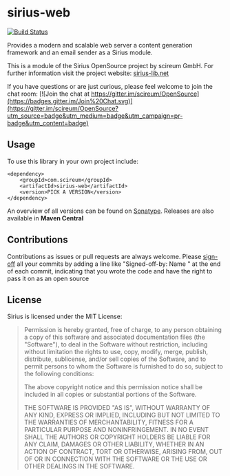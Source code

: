 # sirius-web
[![Build Status](https://drone.scireum.com/api/badges/scireum/sirius-web/status.svg?ref=refs/heads/develop)](https://drone.scireum.com/scireum/sirius-web)

Provides a modern and scalable web server a content generation framework and an email sender as a Sirius module.

This is a module of the Sirius OpenSource project by scireum GmbH. For further information visit the project website: [sirius-lib.net](http://sirius-lib.net)

If you have questions or are just curious, please feel welcome to join the chat room:
[![Join the chat at https://gitter.im/scireum/OpenSource](https://badges.gitter.im/Join%20Chat.svg)](https://gitter.im/scireum/OpenSource?utm_source=badge&utm_medium=badge&utm_campaign=pr-badge&utm_content=badge)

## Usage 
To use this library in your own project include:
```
<dependency>
    <groupId>com.scireum</groupId>
    <artifactId>sirius-web</artifactId>
    <version>PICK A VERSION</version>
</dependency>
```
An overview of all versions can be found on [Sonatype](https://oss.sonatype.org/content/groups/public/com/scireum/sirius-web/). Releases are also available in **Maven Central**

## Contributions

Contributions as issues or pull requests are always welcome. Please [sign-off](http://developercertificate.org) 
all your commits by adding a line like "Signed-off-by: Name <email>" at the end of each commit, indicating that
you wrote the code and have the right to pass it on as an open source

## License

Sirius is licensed under the MIT License:

> Permission is hereby granted, free of charge, to any person obtaining a copy
> of this software and associated documentation files (the "Software"), to deal
> in the Software without restriction, including without limitation the rights
> to use, copy, modify, merge, publish, distribute, sublicense, and/or sell
> copies of the Software, and to permit persons to whom the Software is
> furnished to do so, subject to the following conditions:
> 
> The above copyright notice and this permission notice shall be included in
> all copies or substantial portions of the Software.
> 
> THE SOFTWARE IS PROVIDED "AS IS", WITHOUT WARRANTY OF ANY KIND, EXPRESS OR
> IMPLIED, INCLUDING BUT NOT LIMITED TO THE WARRANTIES OF MERCHANTABILITY,
> FITNESS FOR A PARTICULAR PURPOSE AND NONINFRINGEMENT. IN NO EVENT SHALL THE
> AUTHORS OR COPYRIGHT HOLDERS BE LIABLE FOR ANY CLAIM, DAMAGES OR OTHER
> LIABILITY, WHETHER IN AN ACTION OF CONTRACT, TORT OR OTHERWISE, ARISING FROM,
> OUT OF OR IN CONNECTION WITH THE SOFTWARE OR THE USE OR OTHER DEALINGS IN
> THE SOFTWARE.
